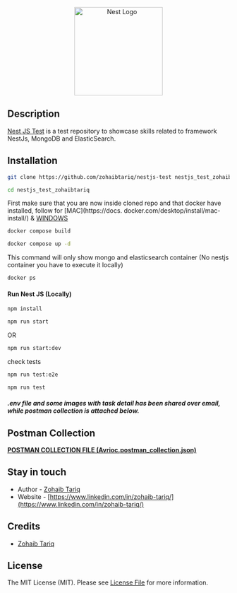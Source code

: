 <p align="center">
  <a href="http://nestjs.com/" target="blank"><img src="https://nestjs.com/img/logo-small.svg" width="200" alt="Nest Logo" /></a>
</p>

## Description

[Nest JS Test](https://github.com/zohaibtariq/nestjs-test) is a test repository to showcase skills related to
framework NestJs, MongoDB and ElasticSearch.

## Installation

```bash
git clone https://github.com/zohaibtariq/nestjs-test nestjs_test_zohaibtariq
```

```bash
cd nestjs_test_zohaibtariq
```
First make sure that you are now inside cloned repo and that docker have installed, follow for [MAC](https://docs.
docker.com/desktop/install/mac-install/) & [WINDOWS](https://docs.docker.com/desktop/install/windows-install/)

```bash
docker compose build
```

```bash
docker compose up -d
```

This command will only show mongo and elasticsearch container (No nestjs container you have to execute it locally)
```bash
docker ps
```


#### Run Nest JS (Locally)

```bash
npm install
```

```bash
npm run start
```
OR
```bash
npm run start:dev
```
check tests
```bash
npm run test:e2e
```
```bash
npm run test
```

##### .env file and some images with task detail has been shared over email, while postman collection is attached below.

## Postman Collection

****[POSTMAN COLLECTION FILE (Avrioc.postman_collection.json)](https://github.com/zohaibtariq/nestjs-test/blob/development/Avrioc.postman_collection.json)****

## Stay in touch

- Author - [Zohaib Tariq](https://www.linkedin.com/in/zohaib-tariq/)
- Website - [https://www.linkedin.com/in/zohaib-tariq/](https://www.linkedin.com/in/zohaib-tariq/)

## Credits

- [Zohaib Tariq](https://github.com/zohaibtariq)

## License

The MIT License (MIT). Please see [License File](LICENSE.md) for more information.